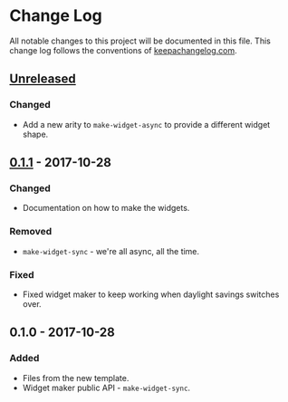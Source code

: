 # Change Log
All notable changes to this project will be documented in this file. This change log follows the conventions of [keepachangelog.com](http://keepachangelog.com/).

## [Unreleased]
### Changed
- Add a new arity to `make-widget-async` to provide a different widget shape.

## [0.1.1] - 2017-10-28
### Changed
- Documentation on how to make the widgets.

### Removed
- `make-widget-sync` - we're all async, all the time.

### Fixed
- Fixed widget maker to keep working when daylight savings switches over.

## 0.1.0 - 2017-10-28
### Added
- Files from the new template.
- Widget maker public API - `make-widget-sync`.

[Unreleased]: https://github.com/your-name/clj-mandelbrot-javafx/compare/0.1.1...HEAD
[0.1.1]: https://github.com/your-name/clj-mandelbrot-javafx/compare/0.1.0...0.1.1
